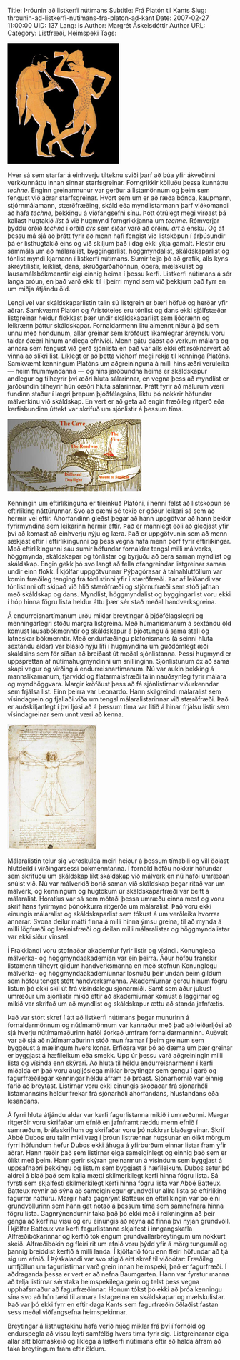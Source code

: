 Title: Þróunin að listkerfi nútímans
Subtitle: Frá Platón til Kants
Slug: throunin-ad-listkerfi-nutimans-fra-platon-ad-kant
Date: 2007-02-27 11:00:00
UID: 137
Lang: is
Author: Margrét Áskelsdóttir
Author URL: 
Category: Listfræði, Heimspeki
Tags: 

![Tónlist í fornöld](299.jpg)

Hver sá sem starfar á einhverju tilteknu sviði þarf að búa yfir ákveðinni verkkunnáttu innan sinnar starfsgreinar. Forngrikkir kölluðu þessa kunnáttu _techne_. Enginn greinarmunur var gerður á listamönnum og þeim sem fengust við aðrar starfsgreinar. Hvort sem um er að ræða bónda, kaupmann, stjórnmálamann, stærðfræðing, skáld eða myndlistarmann þarf viðkomandi að hafa _techne_, þekkingu á viðfangsefni sínu. Þótt ótrúlegt megi virðast þá kallast hugtakið _list_ á við hugmynd forngrikkjanna um _techne_. Rómverjar þýddu orðið _techne_ í orðið _ars_ sem síðar varð að orðinu _art_ á ensku. Og af þessu má sjá að þrátt fyrir að menn hafi fengist við listsköpun í árþúsundir þá er listhugtakið eins og við skiljum það í dag ekki ýkja gamalt. Flestir eru sammála um að málaralist, byggingarlist, höggmyndalist, skáldskaparlist og tónlist myndi kjarnann í listkerfi nútímans. Sumir telja þó að grafík, alls kyns skreytilistir, leiklist, dans, skrúðgarðahönnun, ópera, mælskulist og lausamálsbókmenntir eigi einnig heima í þessu kerfi. Listkerfi nútímans á sér langa þróun, en það varð ekki til í þeirri mynd sem við þekkjum það fyrr en um miðja átjándu öld.

Lengi vel var skáldskaparlistin talin sú listgrein er bæri höfuð og herðar yfir aðrar. Samkvæmt Platón og Aristóteles eru tónlist og dans ekki sjálfstæðar listgreinar heldur flokkast þær undir skáldskaparlist sem ljóðrænn og leikrænn þáttur skáldskapar. Fornaldarmenn litu almennt niður á þá sem unnu með höndunum, allar greinar sem kröfðust líkamlegrar áreynslu voru taldar óæðri hinum andlega efniviði. Menn gátu dáðst að verkum málara og annara sem fengust við gerð sjónlista en það var alls ekki eftirsóknarvert að vinna að slíkri list. Líklegt er að þetta viðhorf megi rekja til kenninga Platóns. Samkvæmt kenningum Platóns um aðgreininguna á milli hins æðri veruleika — heim frummyndanna — og hins jarðbundna heims er skáldskapur andlegur og tilheyrir því æðri hluta sálarinnar, en vegna þess að myndlist er jarðbundin tilheyrir hún óæðri hluta sálarinnar. Þrátt fyrir að málurum væri fundinn staður í lægri þrepum þjóðfélagsins, líktu þó nokkrir höfundar málverkinu við skáldskap. En vert er að geta að engin fræðileg ritgerð eða kerfisbundinn úttekt var skrifuð um sjónlistir á þessum tíma.

![Hellir Platóns](298.jpg)

Kenningin um eftirlíkinguna er tileinkuð Platóni, í henni felst að listsköpun sé eftirlíking náttúrunnar. Svo að dæmi sé tekið er góður leikari sá sem að hermir vel eftir. Áhorfandinn gleðst þegar að hann uppgötvar að hann þekkir fyrirmyndina sem leikarinn hermir eftir. Það er mannlegt eðli að gleðjast yfir því að komast að einhverju nýju og læra. Það er uppgötvunin sem að menn sækjast eftir í eftirlíkingunni og þess vegna hafa menn þörf fyrir eftirlíkingar. Með eftirlíkingunni sáu sumir höfundar fornaldar tengsl milli málverks, höggmynda, skáldskapar og tónlistar og byrjuðu að bera saman myndlist og skáldskap. Engin gekk þó svo langt að fella ofangreindar listgreinar saman undir einn flokk. Í kjölfar uppgötvunnar Pýþagórasar á talnahlutföllum var komin fræðileg tenging frá tónlistinni yfir í stærðfræði. Þar af leiðandi var tónlistinni oft skipað við hlið stærðfræði og stjörnufræði sem stóð jafnan með skáldskap og dans. Myndlist, höggmyndalist og byggingarlist voru ekki í hóp hinna fögru lista heldur áttu þær sér stað meðal handverksgreina.

Á endurreisnartímanum urðu miklar breytingar á þjóðfélagslegri og menningarlegri stöðu margra listgreina. Með húmanismanum á sextándu öld komust lausabókmenntir og skáldskapur á þjóðtungu á sama stall og latneskar bókmenntir. Með endurfæðingu platónismans (á seinni hluta sextándu aldar) var blásið nýju lífi í hugmyndina um guðdómlegt æði skáldsins sem fór síðan að breiðast út meðal sjónlistanna. Þessi hugmynd er uppsprettan af nútímahugmyndinni um snillinginn. Sjónlistunum óx að sama skapi vegur og virðing á endurreisnartímanum. Nú var aukin þekking á mannslíkamanum, fjarvídd og flatarmálsfræði talin nauðsynleg fyrir málara og myndhöggvara. Margir kröfðust þess að fá sjónlistirnar viðurkenndar sem frjálsa list. Einn þeirra var Leonardo. Hann skilgreindi málaralist sem vísindagrein og fjallaði víða um tengsl málaralistarinnar við stærðfræði. Það er auðskiljanlegt í því ljósi að á þessum tíma var litið á hinar frjálsu listir sem vísindagreinar sem unnt væri að kenna. 

![Vitrúvski maðurinn](300.jpg)

Málaralistin telur sig verðskulda meiri heiður á þessum tímabili og vill öðlast hlutdeild í virðingarsessi bókmenntanna. Í fornöld höfðu nokkrir höfundar sem skrifuðu um skáldskap líkt skáldskap við málverk en nú hafði umræðan snúist við. Nú var málverkið borið saman við skáldskap þegar ritað var um málverk, og kenningum og hugtökum úr skáldskaparfræði var beitt á málaralist. Hóratíus var sá sem mótaði þessa umræðu einna mest og voru skrif hans fyrirmynd þónokkurra ritgerða um málaralist. Það voru ekki einungis málaralist og skáldskaparlist sem tókust á um verðleika hvorrar annarar. Svona deilur mátti finna á milli hinna ýmsu greina, til að mynda á milli lögfræði og læknisfræði og deilan milli málaralistar og höggmyndalistar var ekki síður vinsæl. 

Í Frakklandi voru stofnaðar akademíur fyrir listir og vísindi. Konunglega málverka- og höggmyndaakademían var ein þeirra. Áður höfðu franskir listamenn tilheyrt gildum handverksmanna en með stofnun Konunglegu málverka- og höggmyndaakademíunnar losnuðu þeir undan þeim gildum sem höfðu tengst stétt handverksmanna. Akademíurnar gerðu hinum fögru listum þó ekki skil út frá vísindalegu sjónarmiði. Samt sem áður jukust umræður um sjónlistir mikið eftir að akademíurnar komust á laggirnar og mikið var skrifað um að myndlist og skáldskapur ættu að standa jafnfætis. 

Það var stórt skref í átt að listkerfi nútímans þegar munurinn á fornaldarmönnum og nútímamönnum var kannaður með það að leiðarljósi að sjá hverju nútímamaðurinn hafði áorkað umfram fornaldarmanninn. Auðvelt var að sjá að nútímamaðurinn stóð mun framar í þeim greinum sem byggðust á mælingum hvers konar. Erfiðara var þó að dæma um þær greinar er byggjast á hæfileikum eða smekk. Upp úr þessu varð aðgreiningin milli lista og vísinda enn skýrari. Að hluta til héldu endurreisnarmenn í kerfi miðalda en það voru augljóslega miklar breytingar sem gengu í garð og fagurfræðilegar kenningar héldu áfram að þróast. Sjónarhornið var einnig farið að breytast. Listirnar voru ekki einungis skoðaðar frá sjónarhóli listamannsins heldur frekar frá sjónarhóli áhorfandans, hlustandans eða lesandans. 

Á fyrri hluta átjándu aldar var kerfi fagurlistanna mikið í umræðunni. Margar ritgerðir voru skrifaðar um efnið en jafnframt ræddu menn efnið í samræðum, bréfaskriftum og skrifaðar voru þó nokkrar blaðagreinar. Skrif Abbé Dubos eru talin mikilvæg í þróun listrænnar hugsunar en ólíkt mörgum fyrri höfundum hefur Dubos ekki áhuga á yfirburðum einnar listar fram yfir aðrar. Hann ræðir það sem listirnar eiga sameiginlegt og einnig það sem er ólíkt með þeim. Hann gerir skýran greinarmun á vísindum sem byggjast á uppsafnaðri þekkingu og listum sem byggjast á hæfileikum. Dubos setur þó aldrei á blað það sem kalla mætti skilmerkilegt kerfi hinna fögru lista. Sá fyrsti sem skjalfesti skilmerkilegt kerfi hinna fögru lista var Abbé Batteux. Batteux reynir að sýna að sameiginlegur grundvöllur allra lista sé eftirlíking fagurrar náttúru. Margir hafa gagnrýnt Batteux en eftirlíkingin var þó eini grundvöllurinn sem hann gat notað á þessum tíma sem samnefnara hinna fögru lista. Gagnrýnendurnir taka það þó ekki með í reikninginn að þeir ganga að kerfinu vísu og eru einungis að reyna að finna því nýjan grundvöll. Í kjölfar Batteux var kerfi fagurlistanna skjalfest í inngangskafla  Alfræðibókarinnar og kerfið tók engum grundvallarbreytingum um nokkurt skeið. Alfræðibókin og fleiri rit um efnið voru þýdd yfir á mörg tungumál og þannig breiddist kerfið á milli landa. Í kjölfarið fóru enn fleiri höfundar að tjá sig um efnið. Í Þýskalandi var svo stigið eitt skref til viðbótar: Fræðileg umfjöllun um fagurlistirnar varð grein innan heimspeki, það er fagurfræði. Í aðdraganda þessa er vert er að nefna Baumgarten. Hann var fyrstur manna að telja listirnar sérstaka heimspekilega grein og telst þess vegna upphafsmaður að fagurfræðinnar. Honum tókst þó ekki að þróa kenningu sína svo að hún tæki til annara listagreina en skáldskapar og mælskulistar. Það var þó ekki fyrr en eftir daga Kants sem fagurfræðin öðlaðist fastan sess meðal viðfangsefna heimspekinnar.

Breytingar á listhugtakinu hafa verið mjög miklar frá því í fornöld og endurspegla að vissu leyti samfélög hvers tíma fyrir sig. Listgreinarnar eiga allar sitt blómaskeið og líklega á listkerfi nútímans eftir að halda áfram að taka breytingum fram eftir öldum.

